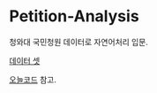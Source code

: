 # Petition-Analysis

청와대 국민청원 데이터로 자연어처리 입문.




[데이터 셋](https://s3.ap-northeast-2.amazonaws.com/data10902/petition/petition.csv)

[오늘코드](https://youtu.be/9QW7QL8fvv0) 참고. 
